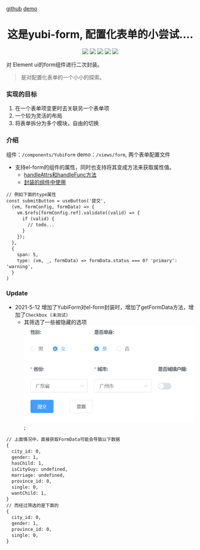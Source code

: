 [github](https://github.com/Yeyanbin/yubi-form-template) 
[demo](https://yeyanbin.github.io/yubi-form-template/dist/#/form/index)

<div align="center">
  <h1>这是yubi-form, 配置化表单的小尝试....</h1>
  <span>
    <img src="https://img.shields.io/badge/vue-2.6.10-green.svg">
  </span>
  <span>
    <img src="https://img.shields.io/badge/element ui-2.13.2-green.svg">
  </span>
  <span>
    <img src="https://img.shields.io/badge/vuex-3.1.0-green.svg">
  </span>
  <span>
    <img src="https://img.shields.io/badge/vue router-3.0.6-green.svg">
  </span>
  <span>
    <img src="https://img.shields.io/badge/Jsx-blue.svg">
  </span>
</div>

对 Element ui的form组件进行二次封装。

> 是对配置化表单的一个小小的探索。

### 实现的目标
1. 在一个表单项变更时去关联另一个表单项
2. 一个较为灵活的布局
3. 将表单拆分为多个模块，自由的切换

### 介绍
组件：`/components/YubiForm` 
demo：`/views/form`, 两个表单配置文件

- 支持el-form的组件的属性，同时也支持将其变成方法来获取属性值。
  - [handleAttrs和handleFunc方法](https://github.com/Yeyanbin/yubi-form-template/blob/master/src/components/YubiForm/mixin.js#L40)
  - [封装的组件中使用](https://github.com/Yeyanbin/yubi-form-template/blob/85b03d8dc01c0cfaf1830085a786c34abc99bd9b/src/components/YubiForm/components/YubiRadios.js#L13)

```
// 例如下面的type属性
const submitButton = useButton('提交', 
  (vm, formConfig, formData) => {
    vm.$refs[formConfig.ref].validate((valid) => {
      if (valid) {
        // todo...
      }
    });
  }, 
  {
    span: 5,
    type: (vm, _, formData) => formData.status === 0? 'primary': 'warning',
  }
)
```

### Update

- 2021-5-12 增加了YubiForm对el-form封装时，增加了getFormData方法，增加了`Checkbox (未测试)`
  - 其筛选了一些被隐藏的选项
![](./doc/img/getFormData.png);
```
// 上面情况中，直接获取FormData可能会导致以下数据
{
  city_id: 0,
  gender: 1,
  hasChild: 1,
  isCityGuy: undefined,
  marriage: undefined,
  province_id: 0,
  single: 0,
  wantChild: 1,
}
// 而经过筛选的是下面的
{
  city_id: 0,
  gender: 1,
  province_id: 0,
  single: 0,
}
```
